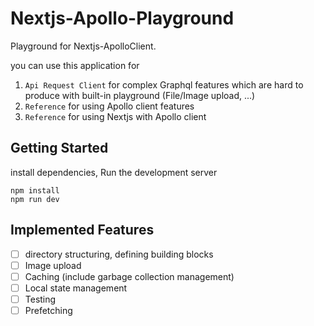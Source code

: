 # Nextjs-Apollo-Playground

Playground for Nextjs-ApolloClient.

you can use this application for

1. `Api Request Client` for complex Graphql features which are hard to produce with built-in playground (File/Image upload, ...)
2. `Reference` for using Apollo client features
3. `Reference` for using Nextjs with Apollo client

## Getting Started

install dependencies, Run the development server

```shell
npm install
npm run dev
```

## Implemented Features

- [ ] directory structuring, defining building blocks
- [ ] Image upload
- [ ] Caching (include garbage collection management)
- [ ] Local state management
- [ ] Testing
- [ ] Prefetching
